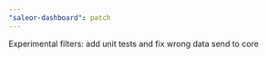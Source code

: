 ```yaml
---
"saleor-dashboard": patch
---
```


Experimental filters: add unit tests and fix wrong data send to core

